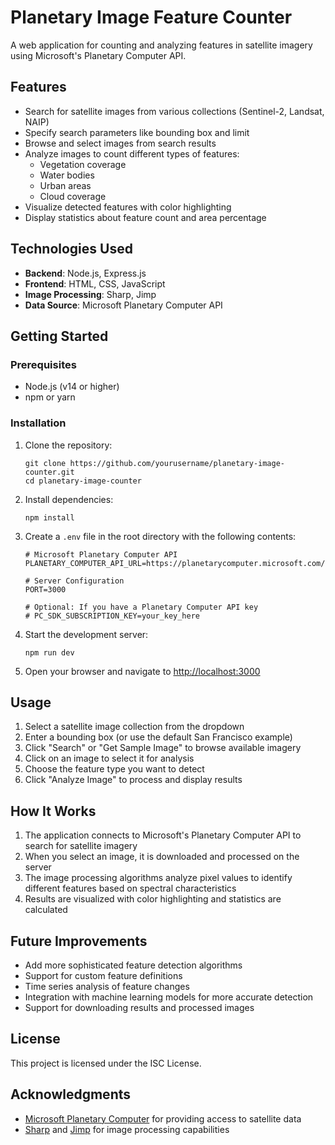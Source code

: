 # Planetary Image Feature Counter

A web application for counting and analyzing features in satellite imagery using Microsoft's Planetary Computer API.

## Features

- Search for satellite images from various collections (Sentinel-2, Landsat, NAIP)
- Specify search parameters like bounding box and limit
- Browse and select images from search results
- Analyze images to count different types of features:
  - Vegetation coverage
  - Water bodies
  - Urban areas
  - Cloud coverage
- Visualize detected features with color highlighting
- Display statistics about feature count and area percentage

## Technologies Used

- **Backend**: Node.js, Express.js
- **Frontend**: HTML, CSS, JavaScript
- **Image Processing**: Sharp, Jimp
- **Data Source**: Microsoft Planetary Computer API

## Getting Started

### Prerequisites

- Node.js (v14 or higher)
- npm or yarn

### Installation

1. Clone the repository:

   ```
   git clone https://github.com/yourusername/planetary-image-counter.git
   cd planetary-image-counter
   ```

2. Install dependencies:

   ```
   npm install
   ```

3. Create a `.env` file in the root directory with the following contents:

   ```
   # Microsoft Planetary Computer API
   PLANETARY_COMPUTER_API_URL=https://planetarycomputer.microsoft.com/api/stac/v1

   # Server Configuration
   PORT=3000

   # Optional: If you have a Planetary Computer API key
   # PC_SDK_SUBSCRIPTION_KEY=your_key_here
   ```

4. Start the development server:

   ```
   npm run dev
   ```

5. Open your browser and navigate to [http://localhost:3000](http://localhost:3000)

## Usage

1. Select a satellite image collection from the dropdown
2. Enter a bounding box (or use the default San Francisco example)
3. Click "Search" or "Get Sample Image" to browse available imagery
4. Click on an image to select it for analysis
5. Choose the feature type you want to detect
6. Click "Analyze Image" to process and display results

## How It Works

1. The application connects to Microsoft's Planetary Computer API to search for satellite imagery
2. When you select an image, it is downloaded and processed on the server
3. The image processing algorithms analyze pixel values to identify different features based on spectral characteristics
4. Results are visualized with color highlighting and statistics are calculated

## Future Improvements

- Add more sophisticated feature detection algorithms
- Support for custom feature definitions
- Time series analysis of feature changes
- Integration with machine learning models for more accurate detection
- Support for downloading results and processed images

## License

This project is licensed under the ISC License.

## Acknowledgments

- [Microsoft Planetary Computer](https://planetarycomputer.microsoft.com/) for providing access to satellite data
- [Sharp](https://sharp.pixelplumbing.com/) and [Jimp](https://github.com/oliver-moran/jimp) for image processing capabilities
